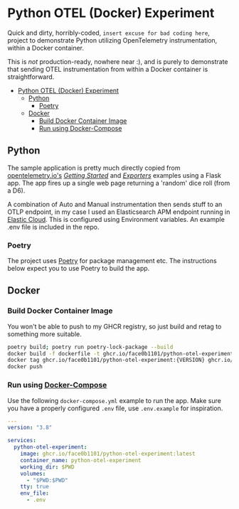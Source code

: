 # Python OTEL (Docker) Experiment #

Quick and dirty, horribly-coded, `insert excuse for bad coding here`, project to demonstrate Python utilizing OpenTelemetry instrumentation, within a Docker container.

This is *not* production-ready, nowhere near :), and is purely to demonstrate that sending OTEL instrumentation from within a Docker container is straightforward.

- [Python OTEL (Docker) Experiment](#python-otel-docker-experiment)
  - [Python](#python)
    - [Poetry](#poetry)
  - [Docker](#docker)
    - [Build Docker Container Image](#build-docker-container-image)
    - [Run using Docker-Compose](#run-using-docker-compose)

## Python ##

The sample application is pretty much directly copied from [opentelemetry.io's](https://opentelemetry.io/) *[Getting Started](https://opentelemetry.io/docs/instrumentation/python/getting-started)* and *[Exporters](https://opentelemetry.io/docs/instrumentation/python/exporters)* examples using a Flask app. The app fires up a single web page returning a 'random' dice roll (from a D6).

A combination of Auto and Manual instrumentation then sends stuff to an OTLP endpoint, in my case I used an Elasticsearch APM endpoint running in [Elastic Cloud](https://cloud.elastic.co). This is configured using Environment variables. An example .env file is included in the repo.

### Poetry ###

The project uses [Poetry](https://python-poetry.org/) for package management etc. The instructions below expect you to use Poetry to build the app.

## Docker ##

### Build Docker Container Image ###

You won't be able to push to my GHCR registry, so just build and retag to something more suitable.

```bash
poetry build; poetry run poetry-lock-package --build
docker build -f dockerfile -t ghcr.io/face0b1101/python-otel-experiment:{VERSION} .
docker tag ghcr.io/face0b1101/python-otel-experiment:{VERSION} ghcr.io/face0b1101/python-otel-experiment:latest
docker push
```

### Run using [Docker-Compose](https://docs.docker.com/compose/) ###

Use the following `docker-compose.yml` example to run the app. Make sure you have a properly configured `.env` file, use `.env.example` for inspiration.

```yaml
---
version: "3.8"

services:
  python-otel-experiment:
    image: ghcr.io/face0b1101/python-otel-experiment:latest
    container_name: python-otel-experiment
    working_dir: $PWD
    volumes:
      - "$PWD:$PWD"
    tty: true
    env_file:
      - .env

```
